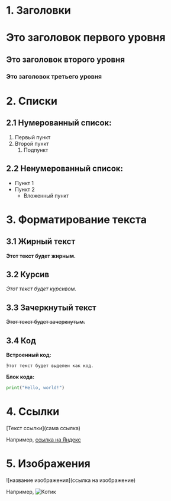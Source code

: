 # 1. Заголовки

# Это заголовок первого уровня

## Это заголовок второго уровня

### Это заголовок третьего уровня


# 2. Списки

## 2.1 Нумерованный список:
1. Первый пункт
2. Второй пункт
   1. Подпункт

## 2.2 Ненумерованный список:
- Пункт 1
- Пункт 2
  - Вложенный пункт

# 3. Форматирование текста
## 3.1 Жирный текст
**Этот текст будет жирным.**

## 3.2 Курсив
*Этот текст будет курсивом.*

## 3.3 Зачеркнутый текст
~~Этот текст будет зачеркнутым.~~

## 3.4 Код
**Встроенный код:**

`Этот текст будет выделен как код.`

**Блок кода:**

```python 
print("Hello, world!")
```

# 4. Ссылки
[Текст ссылки](сама ссылка)

Например, [ссылка на Яндекс](https://yandex.ru)

# 5. Изображения
![название изображения](ссылка на изображение)

Например, ![Котик](https://icatcare.org/app/uploads/2018/07/Thinking-of-getting-a-cat.png)
